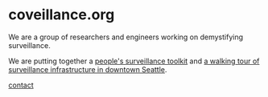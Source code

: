 <link rel="stylesheet" href="styles/toolkit-styles.css" class="next-head">
<link rel="stylesheet" href="styles/page-style.css">

# coveillance.org

<!-- * [Watching the watchers: a workshop](http://www.coveillance.org/workshop) -->
<!-- * [A field guide to spotting surveillance cameras](http://www.coveillance.org/field-guide) -->
<!-- * [Who's watching you and how?](http://www.coveillance.org/whos-watching) -->
<!-- * [More info](http://www.coveillance.org/misc) -->

We are a group of researchers and engineers working on demystifying surveillance. 

We are putting together a [people's surveillance toolkit](http://www.coveillance.org/toolkit)
and [a walking tour of surveillance infrastructure in downtown Seattle](http://www.coveillance.org/tour).

<a href="mailto:sousveillance@protonmail.com">contact</a>
